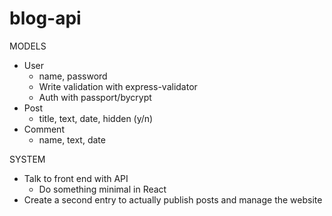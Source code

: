 # blog-api

MODELS

- User
  - name, password
  - Write validation with express-validator
  - Auth with passport/bycrypt
- Post
  - title, text, date, hidden (y/n)
- Comment
  - name, text, date

SYSTEM

- Talk to front end with API
  - Do something minimal in React
- Create a second entry to actually publish posts and manage the website
